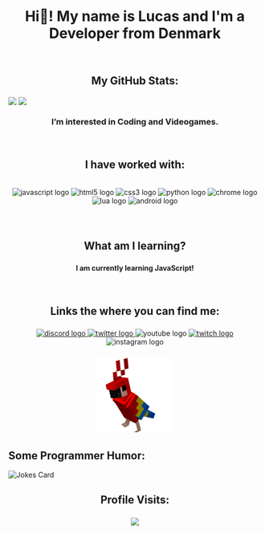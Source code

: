 <h1 align="center">Hi👋! My name is Lucas and I'm a Developer from Denmark</h1>
<br clear="both">

<h2 align="center">My GitHub Stats:</h2>

<a><img align="center" src="https://github-readme-stats.vercel.app/api?username=LucasFromDK&show_icons=true&include_all_commits=true&theme=radical&hide_border=true"/>
</a><a><img align="center" src="https://github-readme-stats.vercel.app/api/top-langs/?username=LucasFromDK&layout=compact&theme=radical&hide_border=true" /></a>

<h3 align="center">I’m interested in Coding and Videogames.</h3>

<br clear="both">

###

<h2 align="center">I have worked with:</h2>

<br clear="both">

<div align="center">
  <img src="https://cdn.jsdelivr.net/gh/devicons/devicon/icons/javascript/javascript-original.svg" height="30" width="42" alt="javascript logo"  />
  <img src="https://cdn.jsdelivr.net/gh/devicons/devicon/icons/html5/html5-original.svg" height="30" width="42" alt="html5 logo"  />
  <img src="https://cdn.jsdelivr.net/gh/devicons/devicon/icons/css3/css3-original.svg" height="30" width="42" alt="css3 logo"  />
  <img src="https://cdn.jsdelivr.net/gh/devicons/devicon/icons/python/python-original.svg" height="30" width="42" alt="python logo"  />
  <img src="https://cdn.jsdelivr.net/gh/devicons/devicon/icons/chrome/chrome-original.svg" height="30" width="42" alt="chrome logo"  />
  <img src="https://cdn.jsdelivr.net/gh/devicons/devicon/icons/lua/lua-original-wordmark.svg" height="30" width="42" alt="lua logo"  />
  <img src="https://cdn.jsdelivr.net/gh/devicons/devicon/icons/android/android-plain.svg" height="30" width="42" alt="android logo"  />
</div>

###

<br clear="both">

<h2 align="center">What am I learning?</h2>

###

<h4 align="center">I am currently learning JavaScript!</h4>

<br clear="both">

###

<h2 align="center">Links the where you can find me:</h2>

###

<div align="center">
  <a href="https://discordapp.com/users/363341174250930178" target="_blank">
    <img src="https://img.shields.io/static/v1?message=Discord&logo=discord&label=&color=7289DA&logoColor=white&labelColor=&style=for-the-badge" height="35" alt="discord logo"  />
  </a>
  <a href="https://twitter.com/LucasFromDK" target="_blank">
    <img src="https://img.shields.io/static/v1?message=Twitter&logo=twitter&label=&color=1DA1F2&logoColor=white&labelColor=&style=for-the-badge" height="35" alt="twitter logo"  />
  </a>
  <img src="https://img.shields.io/static/v1?message=Youtube&logo=youtube&label=&color=FF0000&logoColor=white&labelColor=&style=for-the-badge" height="35" alt="youtube logo"  />
  <a href="https://www.twitch.tv/lucas1605" target="_blank">
    <img src="https://img.shields.io/static/v1?message=Twitch&logo=twitch&label=&color=9146FF&logoColor=white&labelColor=&style=for-the-badge" height="35" alt="twitch logo"  />
  </a>
  <img src="https://img.shields.io/static/v1?message=Instagram&logo=instagram&label=&color=E4405F&logoColor=white&labelColor=&style=for-the-badge" height="35" alt="instagram logo"  />
</div>

###

<div align="center">
  <img height="150" src="https://raw.githubusercontent.com/LucasFromDK/LucasFromDK/main/Dancing%20Parrot.gif"  />
</div>

###

<h2 align="left">Some Programmer Humor:</h2>

![Jokes Card](https://readme-jokes.vercel.app/api?theme=radical)

<h2 align="center">Profile Visits:</h2>

###

<div align="center">
  <img src="https://profile-counter.glitch.me/LucasFromDK/count.svg?"  />
</div>

###
